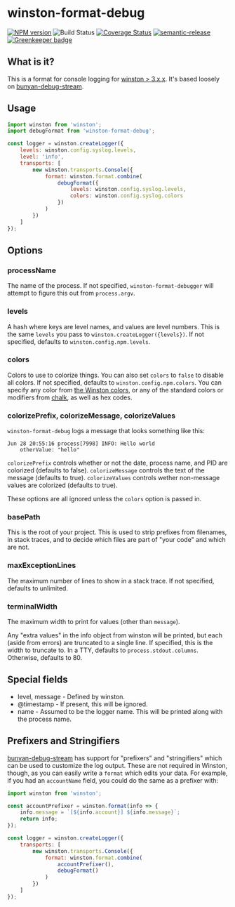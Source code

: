 # winston-format-debug

[![NPM version](https://badge.fury.io/js/winston-format-debug.svg)](https://npmjs.org/package/winston-format-debug)
![Build Status](https://github.com/jwalton/winston-format-debug/workflows/GitHub%20CI/badge.svg)
[![Coverage Status](https://coveralls.io/repos/jwalton/winston-format-debug/badge.svg)](https://coveralls.io/r/jwalton/winston-format-debug)
[![semantic-release](https://img.shields.io/badge/%20%20%F0%9F%93%A6%F0%9F%9A%80-semantic--release-e10079.svg)](https://github.com/semantic-release/semantic-release) [![Greenkeeper badge](https://badges.greenkeeper.io/jwalton/winston-format-debug.svg)](https://greenkeeper.io/)

## What is it?

This is a format for console logging for [winston > 3.x.x](https://github.com/winstonjs/winston).
It's based loosely on [bunyan-debug-stream](https://github.com/benbria/bunyan-debug-stream).

## Usage

```js
import winston from 'winston';
import debugFormat from 'winston-format-debug';

const logger = winston.createLogger({
    levels: winston.config.syslog.levels,
    level: 'info',
    transports: [
        new winston.transports.Console({
            format: winston.format.combine(
                debugFormat({
                    levels: winston.config.syslog.levels,
                    colors: winston.config.syslog.colors
                })
            )
        })
    ]
});
```

## Options

### processName

The name of the process.  If not specified, `winston-format-debugger` will
attempt to figure this out from `process.argv`.

### levels

A hash where keys are level names, and values are level numbers.  This is the
same `levels` you pass to `winston.createLogger({levels})`.  If not specified,
defaults to `winston.config.npm.levels`.

### colors

Colors to use to colorize things.  You can also set `colors` to `false` to disable
all colors.  If not specified, defaults to `winston.config.npm.colors`.  You can
specify any color from [the Winston colors](https://github.com/winstonjs/winston#using-custom-logging-levels),
or any of the standard colors or modifiers from [chalk](https://github.com/chalk/chalk),
as well as hex codes.

### colorizePrefix, colorizeMessage, colorizeValues

`winston-format-debug` logs a message that looks something like this:

```log
Jun 28 20:55:16 process[7998] INFO: Hello world
    otherValue: "hello"
```

`colorizePrefix` controls whether or not the date, process name, and PID are
colorized (defaults to false).  `colorizeMessage` controls the text of the
message (defaults to true).  `colorizeValues` controls wether non-message values
are colorized (defaults to true).

These options are all ignored unless the `colors` option is passed in.

### basePath

This is the root of your project.  This is used to strip prefixes from filenames,
in stack traces, and to decide which files are part of "your code" and which
are not.

### maxExceptionLines

The maximum number of lines to show in a stack trace.  If not specified,
defaults to unlimited.

### terminalWidth

The maximum width to print for values (other than `message`).

Any "extra values" in the info object from winston will be printed, but
each (aside from errors) are truncated to a single line.  If specified, this
is the width to truncate to.  In a TTY, defaults to `process.stdout.columns`.
Otherwise, defaults to 80.

## Special fields

* level, message - Defined by winston.
* @timestamp - If present, this will be ignored.
* name - Assumed to be the logger name.  This will be printed along with the process name.

## Prefixers and Stringifiers

[bunyan-debug-stream](https://github.com/benbria/bunyan-debug-stream) has support
for "prefixers" and "stringifiers" which can be used to customize the log output.
These are not required in Winston, though, as you can easily write a `format`
which edits your data.  For example, if you had an `accountName` field, you
could do the same as a prefixer with:

```js
import winston from 'winston';

const accountPrefixer = winston.format(info => {
    info.message = `[${info.account}] ${info.message}`;
    return info;
});

const logger = winston.createLogger({
    transports: [
        new winston.transports.Console({
            format: winston.format.combine(
                accountPrefixer(),
                debugFormat()
            )
        })
    ]
});

```
